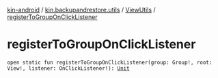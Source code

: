 [kin-android](../../index.md) / [kin.backupandrestore.utils](../index.md) / [ViewUtils](index.md) / [registerToGroupOnClickListener](./register-to-group-on-click-listener.md)

# registerToGroupOnClickListener

`open static fun registerToGroupOnClickListener(group: Group!, root: View!, listener: OnClickListener!): `[`Unit`](https://kotlinlang.org/api/latest/jvm/stdlib/kotlin/-unit/index.html)